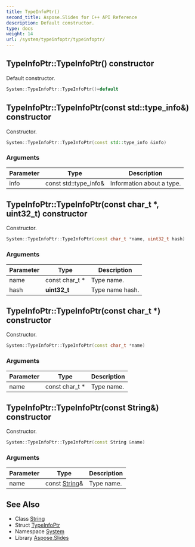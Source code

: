 ```yaml
---
title: TypeInfoPtr()
second_title: Aspose.Slides for C++ API Reference
description: Default constructor.
type: docs
weight: 14
url: /system/typeinfoptr/typeinfoptr/
---
```

## TypeInfoPtr::TypeInfoPtr() constructor


Default constructor.

```cpp
System::TypeInfoPtr::TypeInfoPtr()=default
```

## TypeInfoPtr::TypeInfoPtr(const std::type_info\&) constructor


Constructor.

```cpp
System::TypeInfoPtr::TypeInfoPtr(const std::type_info &info)
```


### Arguments

| Parameter | Type | Description |
| --- | --- | --- |
| info | const std::type_info\& | Information about a type. |

## TypeInfoPtr::TypeInfoPtr(const char_t *, uint32_t) constructor


Constructor.

```cpp
System::TypeInfoPtr::TypeInfoPtr(const char_t *name, uint32_t hash)
```


### Arguments

| Parameter | Type | Description |
| --- | --- | --- |
| name | const char_t * | Type name. |
| hash | **uint32_t** | Type name hash. |

## TypeInfoPtr::TypeInfoPtr(const char_t *) constructor


Constructor.

```cpp
System::TypeInfoPtr::TypeInfoPtr(const char_t *name)
```


### Arguments

| Parameter | Type | Description |
| --- | --- | --- |
| name | const char_t * | Type name. |

## TypeInfoPtr::TypeInfoPtr(const String\&) constructor


Constructor.

```cpp
System::TypeInfoPtr::TypeInfoPtr(const String &name)
```


### Arguments

| Parameter | Type | Description |
| --- | --- | --- |
| name | const [String](../../string/)\& | Type name. |

## See Also

* Class [String](../../string/)
* Struct [TypeInfoPtr](../)
* Namespace [System](../../)
* Library [Aspose.Slides](../../../)